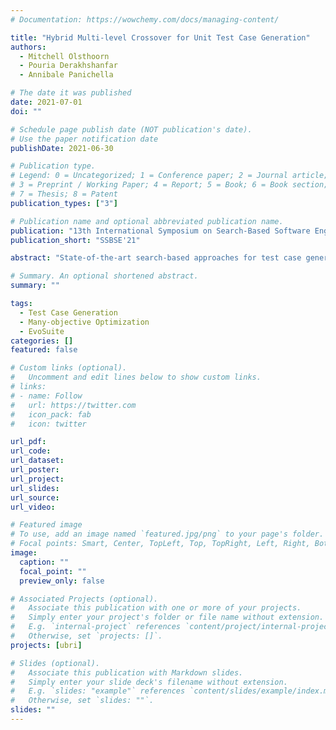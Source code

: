 ```yaml
---
# Documentation: https://wowchemy.com/docs/managing-content/

title: "Hybrid Multi-level Crossover for Unit Test Case Generation"
authors:
  - Mitchell Olsthoorn
  - Pouria Derakhshanfar
  - Annibale Panichella

# The date it was published
date: 2021-07-01
doi: ""

# Schedule page publish date (NOT publication's date).
# Use the paper notification date
publishDate: 2021-06-30

# Publication type.
# Legend: 0 = Uncategorized; 1 = Conference paper; 2 = Journal article;
# 3 = Preprint / Working Paper; 4 = Report; 5 = Book; 6 = Book section;
# 7 = Thesis; 8 = Patent
publication_types: ["3"]

# Publication name and optional abbreviated publication name.
publication: "13th International Symposium on Search-Based Software Engineering"
publication_short: "SSBSE'21"

abstract: "State-of-the-art search-based approaches for test case generation work at test case level, where tests are represented as sequences of statements. These approaches make use of genetic operators (i.e., mutation and crossover) that create test variants by adding, altering, and removing statements from existing tests. While this encoding schema has been shown to be very effective for many-objective test case generation, the standard crossover operator (single-point) only alters the structure of the test cases but not the input data. In this paper, we argue that changing both the test case structure and the input data is necessary to increase the genetic variation and improve the search process. Hence, we propose a hybrid multi-level crossover (HMX) operator that combines the traditional test-level crossover with data-level recombination. The former evolves and alters the test case structures, while the latter evolves the input data using numeric and string-based recombinational operators. We evaluate our new crossover operator by performing an empirical study on more than 100 classes selected from open-source Java libraries for numerical operations and string manipulation. We compare HMX with the single-point crossover that is used in EvoSuite w.r.t structural coverage and fault detection capability. Our results show that HMX achieves a statistically significant increase in 30% of the classes up to 19% in structural coverage compared to the single-point crossover. Moreover, the fault detection capability improved up to 12% measured using strong mutation score."

# Summary. An optional shortened abstract.
summary: ""

tags:
  - Test Case Generation
  - Many-objective Optimization
  - EvoSuite
categories: []
featured: false

# Custom links (optional).
#   Uncomment and edit lines below to show custom links.
# links:
# - name: Follow
#   url: https://twitter.com
#   icon_pack: fab
#   icon: twitter

url_pdf:
url_code:
url_dataset:
url_poster:
url_project:
url_slides:
url_source:
url_video:

# Featured image
# To use, add an image named `featured.jpg/png` to your page's folder.
# Focal points: Smart, Center, TopLeft, Top, TopRight, Left, Right, BottomLeft, Bottom, BottomRight.
image:
  caption: ""
  focal_point: ""
  preview_only: false

# Associated Projects (optional).
#   Associate this publication with one or more of your projects.
#   Simply enter your project's folder or file name without extension.
#   E.g. `internal-project` references `content/project/internal-project/index.md`.
#   Otherwise, set `projects: []`.
projects: [ubri]

# Slides (optional).
#   Associate this publication with Markdown slides.
#   Simply enter your slide deck's filename without extension.
#   E.g. `slides: "example"` references `content/slides/example/index.md`.
#   Otherwise, set `slides: ""`.
slides: ""
---
```

